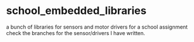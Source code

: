 # school_embedded_libraries
a bunch of libraries for sensors and motor drivers for a school assignment
check the branches for the sensor/drivers I have written.
